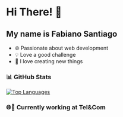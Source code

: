 # Hi There! 👋

## My name is Fabiano Santiago  

- 🌐 Passionate about web development  
- 💡 Love a good challenge  
- 🧱 I love creating new things  

### 📊 GitHub Stats  
<div align="left">  
 
[![Top Languages](https://github-readme-stats.vercel.app/api/top-langs/?username=devsantiag&theme=blue-white&layout=compact)](https://github.com/anuraghazra/github-readme-stats)  

### 🌐💼 Currently working at **Tel&Com**  

</div>
